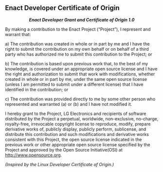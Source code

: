 <section>

## Enact Developer Certificate of Origin

<p style='text-align:center;'><strong><em>Enact Developer Grant and Certificate of Origin 1.0</em></strong></p>

By making a contribution to the Enact Project (“Project”), I represent and warrant that:

a)	The contribution was created in whole or in part by me and I have the right to submit the contribution on my own behalf
or on behalf of a third party who has authorized me to submit this contribution to the Project; or

b)	The contribution is based upon previous work that, to the best of my knowledge, is covered under an appropriate open
source license and I have the right and authorization to submit that work with modifications, whether created in whole or
in part by me, under the same open source license (unless I am permitted to submit under a different license) that I have
identified in the contribution; or

c)	The contribution was provided directly to me by some other person who represented and warranted (a) or (b) and I have
not modified it.

I hereby grant to the Project, LG Electronics and recipients of software distributed by the Project a perpetual, worldwide,
non-exclusive, no-charge, royalty-free, irrevocable copyright license to reproduce, modify, prepare derivative works of,
publicly display, publicly perform, sublicense, and distribute this contribution and such modifications and derivative works
consistent with this Project, the open source license indicated in the previous work or other appropriate open source license
specified by the Project and approved by the Open Source Initiative(OSI) at http://www.opensource.org.

*(Inspired by the Linux Developer Certificate of Origin.)*

</section>